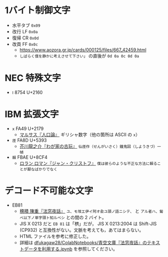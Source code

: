 # 1バイト制御文字

*   水平タブ `0x09`
*   改行 LF `0x0a`
*   復帰 CR `0x0d`
*   改頁 FF `0x0c`
    *   https://www.aozora.gr.jp/cards/000125/files/667_42459.html
    *   `しばらく僕を静かに考えさせて下さい」` の直後が `0d 0a 0c 0d 0a`

# NEC 特殊文字

*   `Ⅰ` 8754 U+2160

# IBM 拡張文字

*   `ⅹ` FA49 U+2179
    *   [マルサス『人口論』](https://www.aozora.gr.jp/cards/001149/card43551.html) ギリシャ数字（他の箇所は ASCII の `x`）
*   `厓` FA8D U+5393
    *   [芥川龍之介『わが家の古玩』](https://www.aozora.gr.jp/cards/000879/card3798.html) `仙厓作（せんがいさく）鐘鬼図（しようきづ）一幀`
*   `賴` FBAE U+8CF4
    *   [ロラン ロマン『ジャン・クリストフ』](https://www.aozora.gr.jp/cards/001093/card42596.html) `僕は彼らのような不正な方法に賴ることが厭なばかりでなく`

# デコード不可能な文字

*   EB81
    *   [穂積 陳重『法窓夜話』](https://www.aozora.gr.jp/cards/000301/card1872.html) `ユ、モ埃エ伊イ阿オ兪ユ頭ノ語ニシテ、` と `アル者ハ、匐べ以下ノ単字頭ト知ルベシ` との間の 2 バイト。
    *   JIS X 0213 だと `EB 81` は「栱」だが， JIS X 0213:2004 は Shift-JIS (CP932) と互換性がない。文脈を考えても，あてはまらない。
    *   HTML ファイルを参考に修正した。
    *   詳細は [dfukagaw28/ColabNotebooks/青空文庫『法窓夜話』のテキストデータを利用する.ipynb](https://github.com/dfukagaw28/ColabNotebooks/blob/main/%E9%9D%92%E7%A9%BA%E6%96%87%E5%BA%AB%E3%80%8E%E6%B3%95%E7%AA%93%E5%A4%9C%E8%A9%B1%E3%80%8F%E3%81%AE%E3%83%86%E3%82%AD%E3%82%B9%E3%83%88%E3%83%87%E3%83%BC%E3%82%BF%E3%82%92%E5%88%A9%E7%94%A8%E3%81%99%E3%82%8B.ipynb) を参照してください。
